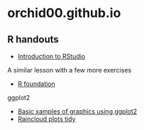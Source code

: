 # orchid00.github.io

## R handouts

- [Introduction to RStudio](https://orchid00.github.io/RStudioIntroNotebook.html) 

A similar lesson with a few more exercises
- [R foundation](https://orchid00.github.io/Rfoundation.html)

ggplot2
- [Basic xamples of graphics using ggplot2](https://orchid00.github.io/ggplot2_examples.html)
- [Raincloud plots tidy](https://orchid00.github.io/tidy_raincloudplot.html)


